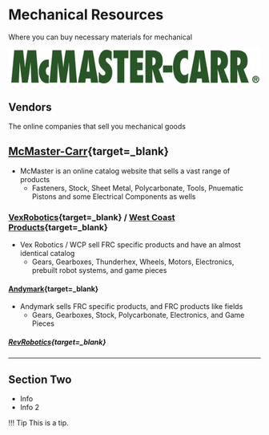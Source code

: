 <!-- This page was contributed by: Eli Uva -->
# Mechanical Resources

Where you can buy necessary materials for mechanical 

<!-- Add a page image to make it pretty! -->
![](../assets/images/Resources/McMasterCarrWordLogo.png)

## Vendors

The online companies that sell you mechanical goods

## [McMaster-Carr](https://www.mcmaster.com){target=_blank}

- McMaster is an online catalog website that sells a vast range of products
    - Fasteners, Stock, Sheet Metal, Polycarbonate, Tools, Pnuematic Pistons and some Electrical Components as wells

### [VexRobotics](https://www.vexrobotics.com/pro){target=_blank} / [West Coast Products](https://www.wcproducts.com){target=_blank} 

- Vex Robotics / WCP sell FRC specific products and have an almost identical catalog
    - Gears, Gearboxes, Thunderhex, Wheels, Motors, Electronics, prebuilt robot systems, and game pieces

#### [Andymark](https://www.andymark.com){target=_blank} 

- Andymark sells FRC specific products, and FRC products like fields
    - Gears, Gearboxes, Stock, Polycarbonate, Electronics, and Game Pieces

##### [RevRobotics](https://www.revrobotics.com){target=_blank}  

***

## Section Two

- Info
- Info 2

!!! Tip
    This is a tip.
